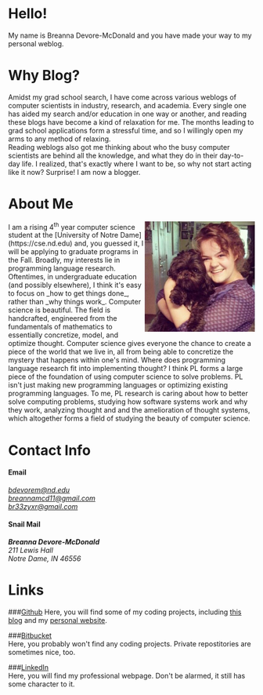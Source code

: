 # Hello!
My name is Breanna Devore-McDonald and you have made your way
to my personal weblog.  

# Why Blog?
Amidst my grad school search, I have come across various weblogs
of computer scientists in industry, research, and academia. Every 
single one has aided my search and/or education in one way or another,
and reading these blogs have become a kind of relaxation for me. The
months leading to grad school applications form a stressful time, and
so I willingly open my arms to any method of relaxing.  
Reading weblogs also got me thinking about who the busy computer 
scientists are behind all the knowledge, and what they do in their
day-to-day life. I realized, that's exactly where I want to be, so 
why not start acting like it now? Surprise! I am now a blogger.

# About Me
<img class="img-circle" style="float: right;" src="/static/teek.jpg" width="225">
I am a rising 4<sup>th</sup> year computer science student at
the [University of Notre Dame](https://cse.nd.edu) and, you 
guessed it, I will be applying to graduate programs in the Fall.
Broadly, my interests lie in programming language research. 
Oftentimes, in undergraduate education (and possibly elsewhere), 
I think it's easy to 
focus on _how to get things done_, rather than _why things work_. 
Computer science is beautiful. The field is handcrafted, 
engineered from the fundamentals of mathematics to essentially
concretize, model, and optimize thought.
Computer science gives everyone the chance to create a 
piece of the world that we live in, all from being able to
concretize the mystery that happens within one's mind.  
Where does programming language research fit into implementing
thought? I think PL forms a large piece of the foundation of 
using computer science to solve problems. PL isn't just 
making new programming languages or optimizing existing
programming languages. To me, PL research 
is caring about how to better solve computing problems, 
studying how software systems work and why they work, 
analyzing thought and and the amelioration of thought systems,
which altogether forms a field of studying the beauty of computer
science.

# Contact Info

<div class="row featurette">
  <div class="col-md-6 text-left">
   <h4>Email</h4>
   <address>
    <a href="mailto:#"> bdevorem@nd.edu</a><br>
    <a href="mailto:#"> breannamcd11@gmail.com</a><br>
    <a href="mailto:#"> br33zyxr@gmail.com</a><br>
   </address>
 </div>
 <div class="col-md-6 text-left">
  <h4>Snail Mail</h4>
   <address>
    <strong>Breanna Devore-McDonald</strong><br>
    211 Lewis Hall<br>
    Notre Dame, IN 46556<br>
   </address>
  </div>
</div>

# Links
  
###[Github](https://github.com/bdevorem/)
Here, you will find some of my coding projects, including
[this blog](https://github.com/bdevorem/bdevorem.github.io) 
and my [personal website](http://bdevorem.herokuapp.com/).  
  
###[Bitbucket](https://bitbucket.org/bdevorem)  
Here, you probably won't find any coding projects. Private
repostitories are sometimes nice, too.  
  
###[LinkedIn](https://www.linkedin.com/in/bdevorem)  
Here, you will find my professional webpage. Don't be alarmed,
it still has some character to it.  





